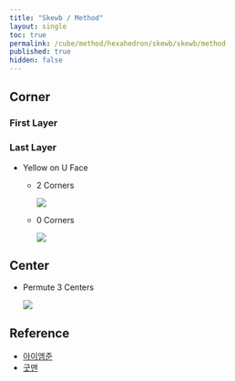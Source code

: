 ```yaml
---
title: "Skewb / Method"
layout: single
toc: true
permalink: /cube/method/hexahedron/skewb/skewb/method
published: true
hidden: false
---
```


<head>
  <base target="_blank">
  <style>
    img {
      max-width: 150px;
    }
  </style>
</head>



## Corner

### First Layer

### Last Layer

- Yellow on U Face
  - 2 Corners

    <a href="https://alpha.twizzle.net/edit/?puzzle=skewb&setup-anchor=end&alg=F%27+D+F+D%27&setup-alg=x%0AF%27+D+F+D%27+z2+F%27+D+F+D%27+z2%0Ay%0AF%27+D+F+D%27+z2+F%27+D+F+D%27+z2%0Ay%27+x2%0AF%27+D+F+D%27+z2+F%27+D+F+D%27+z2%0Ax2+y%0AF%27+D+F+D%27+z2+F%27+D+F+D%27+z2%0Ay%27">
      <img src="https://user-images.githubusercontent.com/92285528/224534413-4ae7d50f-73a9-440e-b36b-d82fe2d461ac.png">
    </a>

  - 0 Corners

    <a href="https://alpha.twizzle.net/edit/?puzzle=skewb&setup-anchor=end&alg=F%27+D+F+D%27+z+F%27+D+F+D%27&setup-alg=x%0AF%27+D+F+D%27+z2+F%27+D+F+D%27+z2%0Ay%0AF%27+D+F+D%27+z2+F%27+D+F+D%27+z2%0Ay%27+x2%0AF%27+D+F+D%27+z2+F%27+D+F+D%27+z2%0Ax2+y%0AF%27+D+F+D%27+z2+F%27+D+F+D%27+z2%0Ay%27">
      <img src="https://user-images.githubusercontent.com/92285528/224534462-f0f77259-0274-4c37-88c6-ccbea4f366e1.png">
    </a>



## Center

- Permute 3 Centers

  <a href="https://alpha.twizzle.net/edit/?puzzle=skewb&setup-anchor=end&setup-alg=F%27+D+F+D%27+z2+F%27+D+F+D%27%0Ax2+z%0AF%27+D+F+D%27+z2+F%27+D+F+D%27%0Az+y%0AF%27+D+F+D%27+z2+F%27+D+F+D%27%0Az+y+x2&alg=F%27+D+F+D%27+z2+F%27+D+F+D%27+z2">
    <img src="https://user-images.githubusercontent.com/92285528/224534497-177a6506-d33e-4b24-898f-32261225e2e6.png">
  </a>



## Reference

- [아이엠준](https://youtu.be/5R3sU-_bMAI)
- [굿맨](https://youtu.be/2a594D-GrVs)
